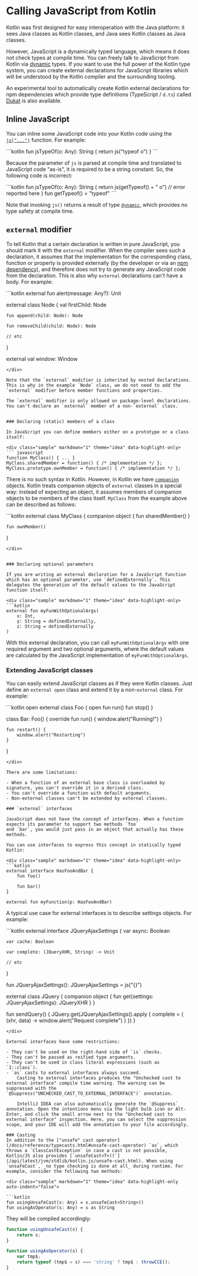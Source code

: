 # Calling JavaScript from Kotlin

Kotlin was first designed for easy interoperation with the Java platform: it sees Java classes as Kotlin classes, and Java sees Kotlin classes as Java classes.

However, JavaScript is a dynamically typed language, which means it does not check types at compile time. You can freely talk to JavaScript from Kotlin via  [dynamic](dynamic-type.html) types. If you want to use the full power of the Kotlin type system, you can create external declarations for JavaScript libraries which will be understood by the Kotlin compiler and the surrounding tooling.

An experimental tool to automatically create Kotlin external declarations for npm dependencies which provide type definitions (TypeScript / `d.ts`) called [Dukat](js-external-declarations-with-dukat) is also available.

## Inline JavaScript

You can inline some JavaScript code into your Kotlin code using the [`js("...")`](/api/latest/jvm/stdlib/kotlin.js/js.html) function.
For example:

<div class="sample" markdown="1" theme="idea" data-highlight-only>
```kotlin
fun jsTypeOf(o: Any): String {
    return js("typeof o")
}
```
</div>

Because the parameter of `js` is parsed at compile time and translated to JavaScript code "as-is", it is required to be a string constant. So, the following code is incorrect:

<div class="sample" markdown="1" theme="idea" data-highlight-only>
```kotlin
fun jsTypeOf(o: Any): String {
    return js(getTypeof() + " o") // error reported here
}
fun getTypeof() = "typeof"
```
</div>

Note that invoking `js()` returns a result of type [`dynamic`](dynamic-type.html), which provides no type safety at compile time.

## `external` modifier

To tell Kotlin that a certain declaration is written in pure JavaScript, you should mark it with the `external` modifier.
When the compiler sees such a declaration, it assumes that the implementation for the corresponding class, function or
property is provided externally (by the developer or via an [npm dependency](js-project-setup.html#npm-dependencies)), and therefore does not try to generate any JavaScript code from the declaration. This is also why `external` declarations can't have a body. For example:

<div class="sample" markdown="1" theme="idea" data-highlight-only>
```kotlin
external fun alert(message: Any?): Unit

external class Node {
    val firstChild: Node

    fun append(child: Node): Node

    fun removeChild(child: Node): Node

    // etc
}

external val window: Window
```
</div>

Note that the `external` modifier is inherited by nested declarations. This is why in the example `Node` class, we do not need to add the `external` modifier before member functions and properties.

The `external` modifier is only allowed on package-level declarations. You can't declare an `external` member of a non-`external` class.


### Declaring (static) members of a class

In JavaScript you can define members either on a prototype or a class itself:

<div class="sample" markdown="1" theme="idea" data-highlight-only>
``` javascript
function MyClass() { ... }
MyClass.sharedMember = function() { /* implementation */ };
MyClass.prototype.ownMember = function() { /* implementation */ };
```
</div>

There is no such syntax in Kotlin. However, in Kotlin we have [`companion`](object-declarations.html#companion-objects) objects. Kotlin treats companion objects
of `external` classes in a special way: instead of expecting an object, it assumes members of companion objects to be members of the class itself. `MyClass` from the example above can be described as follows:

<div class="sample" markdown="1" theme="idea" data-highlight-only>
```kotlin
external class MyClass {
    companion object {
        fun sharedMember()
    }

    fun ownMember()
}
```
</div>


### Declaring optional parameters

If you are writing an external declaration for a JavaScript function which has an optional parameter, use `definedExternally`. This delegates the generation of the default values to the JavaScript function itself:

<div class="sample" markdown="1" theme="idea" data-highlight-only>
```kotlin
external fun myFunWithOptionalArgs(
    x: Int,
    y: String = definedExternally,
    z: String = definedExternally
)
```
</div>

With this external declaration, you can call `myFunWithOptionalArgs` with one required argument and two optional arguments, where the default values are calculated by the JavaScript implementation of `myFunWithOptionalArgs`.


### Extending JavaScript classes

You can easily extend JavaScript classes as if they were Kotlin classes. Just define an `external open` class and
extend it by a non-`external` class. For example:

<div class="sample" markdown="1" theme="idea" data-highlight-only>
```kotlin
open external class Foo {
    open fun run()
    fun stop()
}

class Bar: Foo() {
    override fun run() {
        window.alert("Running!")
    }

    fun restart() {
        window.alert("Restarting")
    }
}
```
</div>

There are some limitations:

- When a function of an external base class is overloaded by signature, you can't override it in a derived class.
- You can't override a function with default arguments.
- Non-external classes can't be extended by external classes.

### `external` interfaces

JavaScript does not have the concept of interfaces. When a function expects its parameter to support two methods `foo`
and `bar`, you would just pass in an object that actually has these methods.

You can use interfaces to express this concept in statically typed Kotlin:

<div class="sample" markdown="1" theme="idea" data-highlight-only>
```kotlin
external interface HasFooAndBar {
    fun foo()

    fun bar()
}

external fun myFunction(p: HasFooAndBar)
```
</div>

A typical use case for external interfaces is to describe settings objects. For example:

<div class="sample" markdown="1" theme="idea" data-highlight-only auto-indent="false">
```kotlin
external interface JQueryAjaxSettings {
    var async: Boolean

    var cache: Boolean

    var complete: (JQueryXHR, String) -> Unit

    // etc
}

fun JQueryAjaxSettings(): JQueryAjaxSettings = js("{}")

external class JQuery {
    companion object {
        fun get(settings: JQueryAjaxSettings): JQueryXHR
    }
}

fun sendQuery() {
    JQuery.get(JQueryAjaxSettings().apply {
        complete = { (xhr, data) ->
            window.alert("Request complete")
        }
    })
}
```
</div>

External interfaces have some restrictions:

- They can't be used on the right-hand side of `is` checks. 
- They can't be passed as reified type arguments.
- They can't be used in class literal expressions (such as `I::class`).
- `as` casts to external interfaces always succeed.
    Casting to external interfaces produces the "Unchecked cast to external interface" compile time warning. The warning can be suppressed with the `@Suppress("UNCHECKED_CAST_TO_EXTERNAL_INTERFACE")` annotation.

    IntelliJ IDEA can also automatically generate the `@Suppress` annotation. Open the intentions menu via the light bulb icon or Alt-Enter, and click the small arrow next to the "Unchecked cast to external interface" inspection. Here, you can select the suppression scope, and your IDE will add the annotation to your file accordingly.

### Casting
In addition to the ["unsafe" cast operator](/docs/reference/typecasts.html#unsafe-cast-operator) `as`, which throws a `ClassCastException` in case a cast is not possible, Kotlin/JS also provides [`unsafeCast<T>()`](/api/latest/jvm/stdlib/kotlin.js/unsafe-cast.html). When using `unsafeCast`, _no type checking is done at all_ during runtime. For example, consider the following two methods:

<div class="sample" markdown="1" theme="idea" data-highlight-only auto-indent="false">

```kotlin
fun usingUnsafeCast(s: Any) = s.unsafeCast<String>()
fun usingAsOperator(s: Any) = s as String
```
</div>

They will be compiled accordingly:
<div class="sample" markdown="1" theme="idea" mode="java">

``` javascript
function usingUnsafeCast(s) {
    return s;
}

function usingAsOperator(s) {
    var tmp$;
    return typeof (tmp$ = s) === 'string' ? tmp$ : throwCCE();
}
```

</div>
